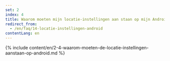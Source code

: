 ```yaml
---
set: 2
index: 4
title: Waarom moeten mijn locatie-instellingen aan staan op mijn Android-telefoon?
redirect_from: 
  - /en/faq/14-locatie-instellingen-android
contentLang: en
---
```

{% include content/en/2-4-waarom-moeten-de-locatie-instellingen-aanstaan-op-android.md %}

